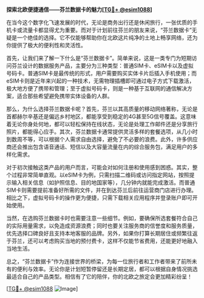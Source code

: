 **探索北欧便捷通信——芬兰数据卡的魅力[[TG💪+ @esim1088](https://t.me/s/esim1088)]**

在当今这个数字化飞速发展的时代，无论是商务出行还是休闲旅行，一张优质的手机卡或流量卡都显得尤为重要。而对于计划前往芬兰的朋友来说，“芬兰数据卡”无疑是一个绝佳的选择。它不仅能够帮助你在北欧这片纯净的土地上畅享网络，还为你提供了极大的便利性和灵活性。

首先，让我们来了解一下什么是“芬兰数据卡”。简单来说，这是一类专门为短期访问芬兰设计的数据服务产品，主要分为三种类型：普通SIM卡、eSIM卡以及虚拟号码卡。普通SIM卡是最传统的形式，用户需要购买实体卡片后插入手机使用；而eSIM卡则是近年来兴起的一种技术，无需物理插槽即可通过电子方式下载激活，极大地方便了携带和管理；至于虚拟号码卡，则是一种基于互联网的通信解决方案，适合那些希望避免携带实体设备的人群。

那么，为什么选择芬兰数据卡呢？首先，芬兰以其高质量的移动网络著称，无论是首都赫尔辛基还是偏远乡村地区，都能享受到稳定的4G甚至5G信号覆盖。这意味着无论你身处何地，都可以轻松保持在线状态，无论是处理工作邮件还是分享旅行照片，都能得心应手。其次，芬兰数据卡通常提供灵活多样的套餐选项，从几小时到数周不等，可以根据个人需求自由选择，避免了不必要的浪费。此外，许多供应商还会推出包含语音通话、短信以及大容量流量在内的综合服务包，满足用户的多样化需求。

对于初次接触这类产品的用户而言，可能会对如何注册和使用感到困惑。其实，整个过程非常简单直观。以eSIM卡为例，只需扫描二维码或访问指定网站，按照提示输入相关信息（如护照信息、目的地国家等），几分钟内就能完成激活。而普通SIM卡则需要提前准备好所需的文件，并在到达芬兰后前往运营商门店进行办理。相比之下，虚拟号码卡的操作更为便捷，只需下载相关应用程序并登录账户即可开始使用。

当然，在选购芬兰数据卡时也需要注意一些细节。例如，要确保所选套餐符合自己的实际用量需求，以免造成资源浪费；同时也要关注服务商的信誉度和服务质量，优先选择口碑良好且支持本地客服的品牌。另外，如果你打算长期居住或频繁往返于芬兰，还可以考虑购买当地的预付费卡，这样不仅能节省费用，还能更好地融入当地生活。

总之，“芬兰数据卡”作为连接世界的桥梁，为每一位旅行者和工作者带来了前所未有的便利与效率。无论你是计划短暂停留还是长期定居，都可以根据自身情况挑选最适合自己的产品类型。相信有了它的陪伴，你的北欧之旅定会更加精彩纷呈！

[[TG💪+ @esim1088](https://t.me/s/esim1088) ![Image](https://i.postimg.cc/4NQfJmqS/Snipaste-2025-05-13-00-14-12.png)]